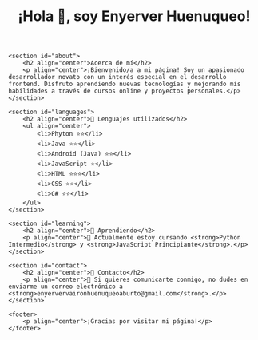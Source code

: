<!DOCTYPE html>
<html lang="en">

<head>
    <meta charset="UTF-8">
    <meta name="viewport" content="width=device-width, initial-scale=1.0">
    <title>Enyerver Huenuqueo</title>
</head>

<body>
    <header>
        <h1 align="center">¡Hola 👋, soy Enyerver Huenuqueo!</h1>
    </header>

    <section id="about">
        <h2 align="center">Acerca de mí</h2>
        <p align="center">¡Bienvenido/a a mi página! Soy un apasionado desarrollador novato con un interés especial en el desarrollo frontend. Disfruto aprendiendo nuevas tecnologías y mejorando mis habilidades a través de cursos online y proyectos personales.</p>
    </section>

    <section id="languages">
        <h2 align="center">🚀 Lenguajes utilizados</h2>
        <ul align="center">
            <li>Phyton ⭐⭐</li>
            <li>Java ⭐⭐</li>
            <li>Android (Java) ⭐⭐</li>
            <li>JavaScript ⭐</li>
            <li>HTML ⭐⭐⭐</li>
            <li>CSS ⭐⭐</li>
            <li>C# ⭐⭐</li>
        </ul>
    </section>

    <section id="learning">
        <h2 align="center">📖 Aprendiendo</h2>
        <p align="center">🌱 Actualmente estoy cursando <strong>Python Intermedio</strong> y <strong>JavaScript Principiante</strong>.</p>
    </section>

    <section id="contact">
        <h2 align="center">🚀 Contacto</h2>
        <p align="center">🌱 Si quieres comunicarte conmigo, no dudes en enviarme un correo electrónico a <strong>enyervervaironhuenuqueoaburto@gmail.com</strong>.</p>
    </section>

    <footer>
        <p align="center">¡Gracias por visitar mi página!</p>
    </footer>
</body>

</html>

